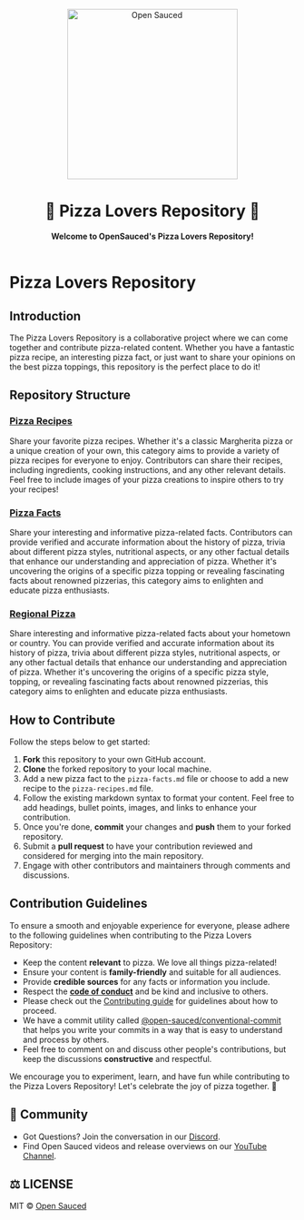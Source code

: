 <div align="center">
  <br>
  <img alt="Open Sauced" src="https://i.ibb.co/7jPXt0Z/logo1-92f1a87f.png" width="300px">
  <h1>🍕 Pizza Lovers Repository 🍕</h1>
  <strong>Welcome to OpenSauced's Pizza Lovers Repository!</strong>
</div>
<br> 

# Pizza Lovers Repository
## Introduction

The Pizza Lovers Repository is a collaborative project where we can come together and contribute pizza-related content. Whether you have a fantastic pizza recipe, an interesting pizza fact, or just want to share your opinions on the best pizza toppings, this repository is the perfect place to do it!

## Repository Structure
### [Pizza Recipes](pizza-recipes.md) 
Share your favorite pizza recipes. Whether it's a classic Margherita pizza or a unique creation of your own, this category aims to provide a variety of pizza recipes for everyone to enjoy. Contributors can share their recipes, including ingredients, cooking instructions, and any other relevant details. Feel free to include images of your pizza creations to inspire others to try your recipes!

### [Pizza Facts](pizza-facts.md) 
Share your interesting and informative pizza-related facts. Contributors can provide verified and accurate information about the history of pizza, trivia about different pizza styles, nutritional aspects, or any other factual details that enhance our understanding and appreciation of pizza. Whether it's uncovering the origins of a specific pizza topping or revealing fascinating facts about renowned pizzerias, this category aims to enlighten and educate pizza enthusiasts.

### [Regional Pizza](regional-pizza.md)
Share interesting and informative pizza-related facts about your hometown or country. You can provide verified and accurate information about its history of pizza, trivia about different pizza styles, nutritional aspects, or any other factual details that enhance our understanding and appreciation of pizza. Whether it's uncovering the origins of a specific pizza style, topping, or revealing fascinating facts about renowned pizzerias, this category aims to enlighten and educate pizza enthusiasts.

## How to Contribute

Follow the steps below to get started:

1. **Fork** this repository to your own GitHub account.
2. **Clone** the forked repository to your local machine.
3. Add a new pizza fact to the `pizza-facts.md` file or choose to add a new recipe to the `pizza-recipes.md` file. 
4. Follow the existing markdown syntax to format your content. Feel free to add headings, bullet points, images, and links to enhance your contribution.
5. Once you're done, **commit** your changes and **push** them to your forked repository.
6. Submit a **pull request** to have your contribution reviewed and considered for merging into the main repository.
7. Engage with other contributors and maintainers through comments and discussions.

## Contribution Guidelines

To ensure a smooth and enjoyable experience for everyone, please adhere to the following guidelines when contributing to the Pizza Lovers Repository:

- Keep the content **relevant** to pizza. We love all things pizza-related!
- Ensure your content is **family-friendly** and suitable for all audiences.
- Provide **credible sources** for any facts or information you include.
- Respect the **[code of conduct](https://github.com/open-sauced/.github/blob/main/CODE_OF_CONDUCT.md)** and be kind and inclusive to others.
- Please check out the [Contributing guide](https://docs.opensauced.pizza/contributing/introduction-to-contributing/) for guidelines about how to proceed.
- We have a commit utility called [@open-sauced/conventional-commit](https://github.com/open-sauced/conventional-commit) that helps you write your commits in a way that is easy to understand and process by others.
- Feel free to comment on and discuss other people's contributions, but keep the discussions **constructive** and respectful.

We encourage you to experiment, learn, and have fun while contributing to the Pizza Lovers Repository! Let's celebrate the joy of pizza together. 🎉

## 🍕 Community

- Got Questions? Join the conversation in our [Discord](https://discord.gg/U2peSNf23P).  
- Find Open Sauced videos and release overviews on our [YouTube Channel](https://www.youtube.com/channel/UCklWxKrTti61ZCROE1e5-MQ).

## ⚖️ LICENSE

MIT © [Open Sauced](LICENSE)

